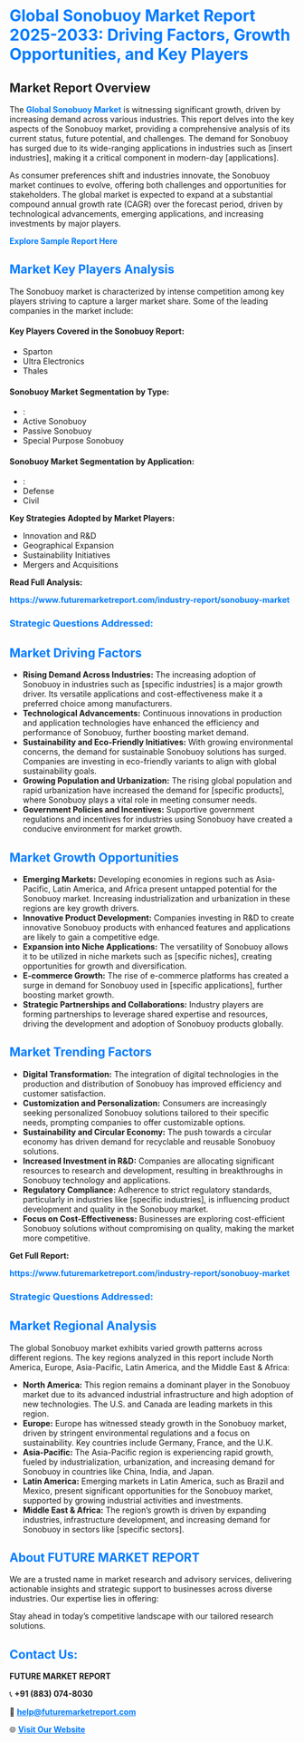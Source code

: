 <h1 style="color: #007BFF;">Global Sonobuoy Market Report 2025-2033: Driving Factors, Growth Opportunities, and Key Players</h1>

<section id="overview">
<h2>Market Report Overview</h2>
<p>The <a href="https://www.futuremarketreport.com/industry-report/sonobuoy-market" style="color: #007BFF; text-decoration: none;"><strong>Global Sonobuoy Market</strong></a> is witnessing significant growth, driven by increasing demand across various industries. This report delves into the key aspects of the Sonobuoy market, providing a comprehensive analysis of its current status, future potential, and challenges. The demand for Sonobuoy has surged due to its wide-ranging applications in industries such as [insert industries], making it a critical component in modern-day [applications].</p>
<p>As consumer preferences shift and industries innovate, the Sonobuoy market continues to evolve, offering both challenges and opportunities for stakeholders. The global market is expected to expand at a substantial compound annual growth rate (CAGR) over the forecast period, driven by technological advancements, emerging applications, and increasing investments by major players.</p>
</section>

<section id="overview">
<p><a href="https://www.futuremarketreport.com/request-sample/reportId=105398" style="color: #007BFF; text-decoration: none;"><strong>Explore Sample Report Here</strong></a></p>
</section>

<section id="key-players">
<h2 style="color: #007BFF;">Market Key Players Analysis</h2>
<p>The Sonobuoy market is characterized by intense competition among key players striving to capture a larger market share. Some of the leading companies in the market include:</p>
<h4>Key Players Covered in the Sonobuoy Report:</h4>
<ul><li>Sparton</li><li>Ultra Electronics</li><li>Thales</li></ul>
<h4>Sonobuoy Market Segmentation by Type:</h4>
<ul><li>:</li><li>Active Sonobuoy</li><li>Passive Sonobuoy</li><li>Special Purpose Sonobuoy</li></ul>

<h4>Sonobuoy Market Segmentation by Application:</h4>
<ul><li>:</li><li>Defense</li><li>Civil</li></ul>
<p><strong>Key Strategies Adopted by Market Players:</strong></p>
<ul>
<li>Innovation and R&D</li>
<li>Geographical Expansion</li>
<li>Sustainability Initiatives</li>
<li>Mergers and Acquisitions</li>
</ul>
</section>

<section>
<p><strong>Read Full Analysis: </strong></p><a href="https://www.futuremarketreport.com/industry-report/sonobuoy-market" style="color: #007BFF; text-decoration: none;"><strong>https://www.futuremarketreport.com/industry-report/sonobuoy-market</strong></a>
<h3 style="color: #007BFF;">Strategic Questions Addressed:</h3>
</section>

<section id="driving-factors">
<h2 style="color: #007BFF;">Market Driving Factors</h2>
<ul>
<li><strong>Rising Demand Across Industries:</strong> The increasing adoption of Sonobuoy in industries such as [specific industries] is a major growth driver. Its versatile applications and cost-effectiveness make it a preferred choice among manufacturers.</li>
<li><strong>Technological Advancements:</strong> Continuous innovations in production and application technologies have enhanced the efficiency and performance of Sonobuoy, further boosting market demand.</li>
<li><strong>Sustainability and Eco-Friendly Initiatives:</strong> With growing environmental concerns, the demand for sustainable Sonobuoy solutions has surged. Companies are investing in eco-friendly variants to align with global sustainability goals.</li>
<li><strong>Growing Population and Urbanization:</strong> The rising global population and rapid urbanization have increased the demand for [specific products], where Sonobuoy plays a vital role in meeting consumer needs.</li>
<li><strong>Government Policies and Incentives:</strong> Supportive government regulations and incentives for industries using Sonobuoy have created a conducive environment for market growth.</li>
</ul>
</section>

<section id="growth-opportunities">
<h2 style="color: #007BFF;">Market Growth Opportunities</h2>
<ul>
<li><strong>Emerging Markets:</strong> Developing economies in regions such as Asia-Pacific, Latin America, and Africa present untapped potential for the Sonobuoy market. Increasing industrialization and urbanization in these regions are key growth drivers.</li>
<li><strong>Innovative Product Development:</strong> Companies investing in R&D to create innovative Sonobuoy products with enhanced features and applications are likely to gain a competitive edge.</li>
<li><strong>Expansion into Niche Applications:</strong> The versatility of Sonobuoy allows it to be utilized in niche markets such as [specific niches], creating opportunities for growth and diversification.</li>
<li><strong>E-commerce Growth:</strong> The rise of e-commerce platforms has created a surge in demand for Sonobuoy used in [specific applications], further boosting market growth.</li>
<li><strong>Strategic Partnerships and Collaborations:</strong> Industry players are forming partnerships to leverage shared expertise and resources, driving the development and adoption of Sonobuoy products globally.</li>
</ul>
</section>

<section id="trending-factors">
<h2 style="color: #007BFF;">Market Trending Factors</h2>
<ul>
<li><strong>Digital Transformation:</strong> The integration of digital technologies in the production and distribution of Sonobuoy has improved efficiency and customer satisfaction.</li>
<li><strong>Customization and Personalization:</strong> Consumers are increasingly seeking personalized Sonobuoy solutions tailored to their specific needs, prompting companies to offer customizable options.</li>
<li><strong>Sustainability and Circular Economy:</strong> The push towards a circular economy has driven demand for recyclable and reusable Sonobuoy solutions.</li>
<li><strong>Increased Investment in R&D:</strong> Companies are allocating significant resources to research and development, resulting in breakthroughs in Sonobuoy technology and applications.</li>
<li><strong>Regulatory Compliance:</strong> Adherence to strict regulatory standards, particularly in industries like [specific industries], is influencing product development and quality in the Sonobuoy market.</li>
<li><strong>Focus on Cost-Effectiveness:</strong> Businesses are exploring cost-efficient Sonobuoy solutions without compromising on quality, making the market more competitive.</li>
</ul>
</section>

<section>
<p><strong>Get Full Report: </strong></p><a href="https://www.futuremarketreport.com/industry-report/sonobuoy-market" style="color: #007BFF; text-decoration: none;"><strong>https://www.futuremarketreport.com/industry-report/sonobuoy-market</strong></a>
<h3 style="color: #007BFF;">Strategic Questions Addressed:</h3>
</section>


<section id="regional-analysis">
<h2 style="color: #007BFF;">Market Regional Analysis</h2>
<p>The global Sonobuoy market exhibits varied growth patterns across different regions. The key regions analyzed in this report include North America, Europe, Asia-Pacific, Latin America, and the Middle East & Africa:</p>
<ul>
<li><strong>North America:</strong> This region remains a dominant player in the Sonobuoy market due to its advanced industrial infrastructure and high adoption of new technologies. The U.S. and Canada are leading markets in this region.</li>
<li><strong>Europe:</strong> Europe has witnessed steady growth in the Sonobuoy market, driven by stringent environmental regulations and a focus on sustainability. Key countries include Germany, France, and the U.K.</li>
<li><strong>Asia-Pacific:</strong> The Asia-Pacific region is experiencing rapid growth, fueled by industrialization, urbanization, and increasing demand for Sonobuoy in countries like China, India, and Japan.</li>
<li><strong>Latin America:</strong> Emerging markets in Latin America, such as Brazil and Mexico, present significant opportunities for the Sonobuoy market, supported by growing industrial activities and investments.</li>
<li><strong>Middle East & Africa:</strong> The region’s growth is driven by expanding industries, infrastructure development, and increasing demand for Sonobuoy in sectors like [specific sectors].</li>
</ul>
</section>

<footer>
<h2 style="color: #007BFF;">About FUTURE MARKET REPORT</h2>
<p>We are a trusted name in market research and advisory services, delivering actionable insights and strategic support to businesses across diverse industries. Our expertise lies in offering:</p>

<p>Stay ahead in today’s competitive landscape with our tailored research solutions.</p>

<h2 style="color: #007BFF;">Contact Us:</h2>
<p><strong>FUTURE MARKET REPORT</strong></p>
<p>📞 <strong>+91 (883) 074-8030</strong></p>
<p>📧 <strong><a href="mailto:help@futuremarketreport.com" style="color: #007BFF;">help@futuremarketreport.com</a></strong></p>
<p>🌐 <strong><a href="https://www.futuremarketreport.com/" style="color: #007BFF;">Visit Our Website</a></strong></p>
</footer>